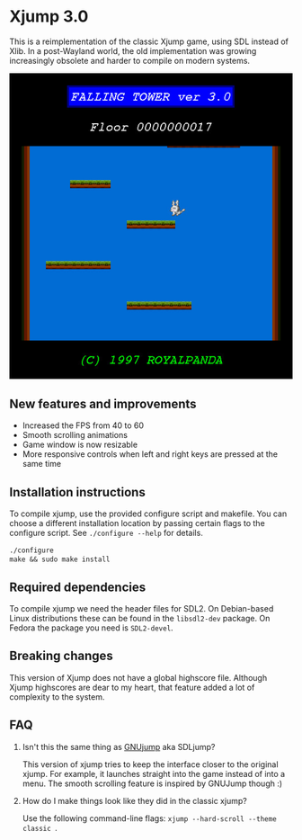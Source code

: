 # Xjump 3.0

This is a reimplementation of the classic Xjump game, using SDL instead of Xlib.
In a post-Wayland world, the old implementation was growing increasingly
obsolete and harder to compile on modern systems.

<div align="center">
    <img src="misc/screenshot.jpg" />
</div>

## New features and improvements

- Increased the FPS from 40 to 60
- Smooth scrolling animations
- Game window is now resizable
- More responsive controls when left and right keys are pressed at the same time

## Installation instructions

To compile xjump, use the provided configure script and makefile.
You can choose a different installation location by passing certain flags to the configure script.
See `./configure --help` for details.

    ./configure
    make && sudo make install

## Required dependencies

To compile xjump we need the header files for SDL2.
On Debian-based Linux distributions these can be found in the `libsdl2-dev` package.
On Fedora the package you need is `SDL2-devel`.

## Breaking changes

This version of Xjump does not have a global highscore file.
Although Xjump highscores are dear to my heart, that feature added a lot of complexity to the system.

## FAQ

1. Isn't this the same thing as [GNUjump](http://www.gnu.org/software/gnujump/) aka SDLjump?

    This version of xjump tries to keep the interface closer to the original xjump.
    For example, it launches straight into the game instead of into a menu.
    The smooth scrolling feature is inspired by GNUJump though :)

2. How do I make things look like they did in the classic xjump?

    Use the following command-line flags: `xjump --hard-scroll --theme classic `.
